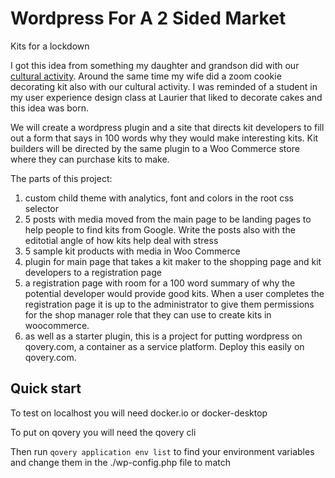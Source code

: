 # Wordpress For A 2 Sided Market
Kits for a lockdown

I got this idea from something my daughter and grandson did with our [cultural activity](https://www.campkintail.ca/easter-in-a-basket/). Around the same time my wife did a zoom cookie decorating kit also with our cultural activity. I was reminded of a student in my user experience design class at Laurier that liked to decorate cakes and this idea was born.

We will create a wordpress plugin and a site that directs kit developers to fill out a form that says in 100 words why they would make interesting kits. Kit builders will be directed by the same plugin to a Woo Commerce store where they can purchase kits to make.

The parts of this project:

1. custom child theme with analytics, font and colors in the root css selector
2. 5 posts with media moved from the main page to be landing pages to help people to find kits from Google. Write the posts also with the editotial angle of how kits help deal with stress
3. 5 sample kit products with media in Woo Commerce
4. plugin for main page that takes a kit maker to the shopping page and kit developers to a registration page
5. a registration page with room for a 100 word summary of why the potential developer would provide good kits. When a user completes the registration page it is up to the administrator to give them permissions for the shop manager role that they can use to create kits in woocommerce.
6. as well as a starter plugin, this is a project for putting wordpress on qovery.com, a container as a service platform. Deploy this easily on qovery.com.

## Quick start

To test on localhost you will need docker.io or docker-desktop

To put on qovery you will need the qovery cli

Then run `qovery application env list` to find your environment variables and change them in the ./wp-config.php file to match

